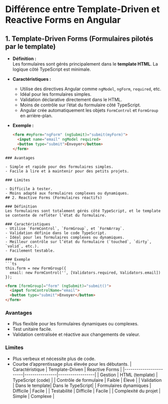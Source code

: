 # Différence entre Template-Driven et Reactive Forms en Angular

## 1. Template-Driven Forms (Formulaires pilotés par le template)

- **Définition :**  
  Les formulaires sont gérés principalement dans le **template HTML**. La logique côté TypeScript est minimale.

- **Caractéristiques :**  
  - Utilise des directives Angular comme `ngModel`, `ngForm`, `required`, etc.  
  - Idéal pour les formulaires simples.  
  - Validation déclarative directement dans le HTML.  
  - Moins de contrôle sur l’état du formulaire côté TypeScript.  
  - Angular crée automatiquement les objets `FormControl` et `FormGroup` en arrière-plan.

- **Exemple :**  
  ```html
  <form #myForm="ngForm" (ngSubmit)="submit(myForm)">
    <input name="email" ngModel required>
    <button type="submit">Envoyer</button>
  </form>
```
### Avantages

- Simple et rapide pour des formulaires simples.  
- Facile à lire et à maintenir pour des petits projets.  

### Limites

- Difficile à tester.  
- Moins adapté aux formulaires complexes ou dynamiques.
## 2. Reactive Forms (Formulaires réactifs)

### Définition
Les formulaires sont totalement gérés côté TypeScript, et le template se contente de refléter l’état du formulaire.

### Caractéristiques
- Utilise `FormControl`, `FormGroup`, et `FormArray`.  
- Validation définie dans le code TypeScript.  
- Idéal pour les formulaires complexes ou dynamiques.  
- Meilleur contrôle sur l’état du formulaire (`touched`, `dirty`, `valid`, etc.).  
- Facilement testable.  

### Exemple
```ts
this.form = new FormGroup({
  email: new FormControl('', [Validators.required, Validators.email])
});
```

```html
<form [formGroup]="form" (ngSubmit)="submit()">
  <input formControlName="email">
  <button type="submit">Envoyer</button>
</form>
```
### Avantages

- Plus flexible pour les formulaires dynamiques ou complexes.  
- Test unitaire facile.  
- Validation centralisée et réactive aux changements de valeur.  

### Limites

- Plus verbeux et nécessite plus de code.  
- Courbe d’apprentissage plus élevée pour les débutants.
| Caractéristique        | Template-Driven  | Reactive Forms     |
|------------------------|----------------|------------------|
| Gestion                | HTML (template) | TypeScript (code) |
| Contrôle de formulaire | Faible          | Élevé             |
| Validation             | Dans le template| Dans le TypeScript|
| Formulaires dynamiques | Difficile       | Facile            |
| Testabilité            | Difficile       | Facile            |
| Complexité du projet   | Simple          | Complexe          |

